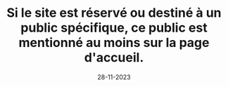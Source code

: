 ---
N: '95'
Rubrique: Identification et contact
title: Si le site est réservé ou destiné à un public spécifique, ce public est mentionné au moins sur la page d'accueil.
detail: Si le livre numérique est réservé ou destiné à un public spécifique, ce public est mentionné au moins dans le fichier OPF.
categories: [" description métadonnées"]
agrege: O4095-E010
opquast: '4095'
indiceebook: '10'
description: "Règle n° 010"
weight:  010
actif: '1'
layout: data
date: 28-11-2023
---